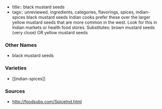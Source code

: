 - title:: black mustard seeds
- tags:: unreviewed, ingredients, categories, flavorings, spices, indian-spices
black mustard seeds Indian cooks prefer these over the larger yellow mustard seeds that are more common in the west. Look for this in Indian markets or health food stores. Substitutes: brown mustard seeds (very close) OR yellow mustard seeds

### Other Names

* black mustard seeds

### Varieties

* [[indian-spices]]

### Sources
* http://foodsubs.com/SpiceInd.html
